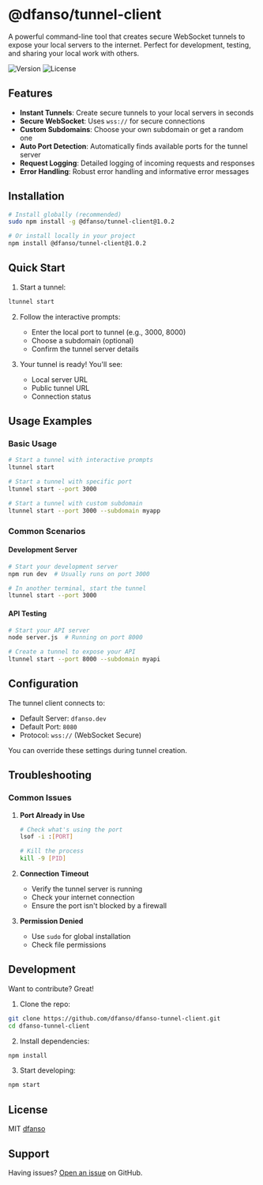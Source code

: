# @dfanso/tunnel-client

A powerful command-line tool that creates secure WebSocket tunnels to expose your local servers to the internet. Perfect for development, testing, and sharing your local work with others.

![Version](https://img.shields.io/npm/v/@dfanso/tunnel-client)
![License](https://img.shields.io/npm/l/@dfanso/tunnel-client)

## Features

- **Instant Tunnels**: Create secure tunnels to your local servers in seconds
- **Secure WebSocket**: Uses `wss://` for secure connections
- **Custom Subdomains**: Choose your own subdomain or get a random one
- **Auto Port Detection**: Automatically finds available ports for the tunnel server
- **Request Logging**: Detailed logging of incoming requests and responses
- **Error Handling**: Robust error handling and informative error messages

## Installation

```bash
# Install globally (recommended)
sudo npm install -g @dfanso/tunnel-client@1.0.2

# Or install locally in your project
npm install @dfanso/tunnel-client@1.0.2
```

## Quick Start

1. Start a tunnel:
```bash
ltunnel start
```

2. Follow the interactive prompts:
   - Enter the local port to tunnel (e.g., 3000, 8000)
   - Choose a subdomain (optional)
   - Confirm the tunnel server details

3. Your tunnel is ready! You'll see:
   - Local server URL
   - Public tunnel URL
   - Connection status

## Usage Examples

### Basic Usage
```bash
# Start a tunnel with interactive prompts
ltunnel start

# Start a tunnel with specific port
ltunnel start --port 3000

# Start a tunnel with custom subdomain
ltunnel start --port 3000 --subdomain myapp
```

### Common Scenarios

#### Development Server
```bash
# Start your development server
npm run dev  # Usually runs on port 3000

# In another terminal, start the tunnel
ltunnel start --port 3000
```

#### API Testing
```bash
# Start your API server
node server.js  # Running on port 8000

# Create a tunnel to expose your API
ltunnel start --port 8000 --subdomain myapi
```

## Configuration

The tunnel client connects to:
- Default Server: `dfanso.dev`
- Default Port: `8080`
- Protocol: `wss://` (WebSocket Secure)

You can override these settings during tunnel creation.

## Troubleshooting

### Common Issues

1. **Port Already in Use**
   ```bash
   # Check what's using the port
   lsof -i :[PORT]
   
   # Kill the process
   kill -9 [PID]
   ```

2. **Connection Timeout**
   - Verify the tunnel server is running
   - Check your internet connection
   - Ensure the port isn't blocked by a firewall

3. **Permission Denied**
   - Use `sudo` for global installation
   - Check file permissions

## Development

Want to contribute? Great!

1. Clone the repo:
```bash
git clone https://github.com/dfanso/dfanso-tunnel-client.git
cd dfanso-tunnel-client
```

2. Install dependencies:
```bash
npm install
```

3. Start developing:
```bash
npm start
```

## License

MIT [dfanso](https://github.com/dfanso)

## Support

Having issues? [Open an issue](https://github.com/dfanso/dfanso-tunnel-client/issues) on GitHub.
